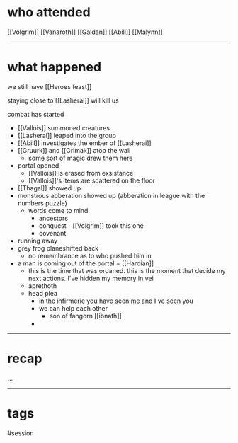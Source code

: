 # who attended

[[Volgrim]]
[[Vanaroth]]
[[Galdan]]
[[Abill]]
[[Malynn]]

---
# what happened

we still have [[Heroes feast]]

staying close to [[Lasherai]]  will kill us

combat has started
- [[Vallois]] summoned creatures
- [[Lasherai]] leaped into the group
- [[Abill]] investigates the ember of [[Lasherai]]
- [[Gruurk]] and [[Grimak]] atop the wall
	- some sort of magic drew them here
- portal opened
	- [[Vallois]] is erased from exsistance
	- [[Vallois]]'s items are scattered on the floor
- [[Thagal]] showed up
- monstrous abberation showed up (abberation in league with the numbers puzzle)
	- words come to mind
		- ancestors
		- conquest - [[Volgrim]] took this one
		- covenant
- running away
- grey frog planeshifted back
	- no remembrance as to who pushed him in
- a man is coming out of the portal = [[Hardian]]
	- this is the time that was ordaned. this is the moment that decide my next actions. I've hidden my memory in vei
	- aprethoth
	- head plea
		- in the infirmerie you have seen me and I've seen you
		- we can help each other
			- son of fangorn [[ibnath]] 
		- 




---
# recap

...

---
# tags

#session